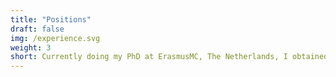 ```yaml
---
title: "Positions"
draft: false
img: /experience.svg
weight: 3
short: Currently doing my PhD at ErasmusMC, The Netherlands, I obtained a master of science in 2020 from Ecole des Mines de Saint-Etienne, France.
---
```

